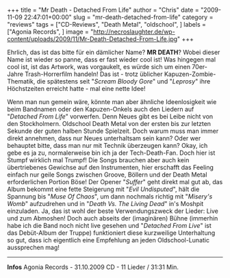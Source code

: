 +++
title = "Mr Death - Detached From Life"
author = "Chris"
date = "2009-11-09 22:47:01+00:00"
slug = "mr-death-detached-from-life"
category = "reviews"
tags = ["CD-Reviews", "Death Metal", "oldschool", ]
labels = ["Agonia Records", ]
image = "http://necroslaughter.de/wp-content/uploads/2009/11/Mr-Death-Detached-From-Life.jpg"
+++

Ehrlich, das ist das bitte für ein dämlicher Name? **MR DEATH**? Wobei dieser Name ist wieder so panne, dass er fast wieder cool ist! Was hingegen mal cool ist, ist das Artwork, was vorgaukelt, es würde sich um einen 70er-Jahre Trash-Horrerfilm handeln! Das ist - trotz üblicher Kapuzen-Zombie-Thematik, die spätestens seit "_Scream Bloody Gore_" und "_Leprosy_" ihre Höchstzeiten erreicht hatte - mal eine nette Idee!

Wenn man nun gemein wäre, könnte man aber ähnliche Ideenlosigkeit wie beim Bandnamen oder den Kapuzen-Onkels auch den Liedern auf "_Detached From Life_" vorwerfen. Denn Neues gibt es bei Leibe nicht von den Stockholmern. Oldschool Death Metal von der ersten bis zur letzten Sekunde der guten halben Stunde Spielzeit. Doch warum muss man immer direkt annehmen, dass nur Neues unterhaltsam sein kann? Oder wer behauptet bitte, dass man nur mit Technik überzeugen kann? Okay, ich gebe es ja zu, normalerweise bin ich ja der Tech-Death-Fan. Doch hier ist Stumpf wirklich mal Trumpf! Die Songs brauchen aber auch kein übertriebenes Gewichse auf den Instrumenten, hier erschafft das Feeling einfach nur geile Songs zwischen Groove, Böllern und der Death Metal erforderlichen Portion Böse! Der Opener "_Suffer_" geht direkt mal gut ab, das Album bekommt eine fette Steigerung mit "_Evil Undisputed_", hält die Spannung bis "_Muse Of Chaos_", um dann nochmals richtig mit "_Misery's Womb_" aufzudrehen und in "_Death Vs. The Living Dead_" in's Moshpit einzuladen.
Ja, das ist wohl der beste Verwendungszweck der Lieder: Live und zum Abmoshen! Doch auch abseits der (imaginären) Bühne (immerhin habe ich die Band noch nicht live gesehen und "_Detached From Live_" ist das Debüt-Album der Truppe) funktioniert diese kurzweilige Unterhaltung so gut, dass ich eigentlich eine Empfehlung an jeden Oldschool-Lunatic aussprechen mag!





---
**Infos**
Agonia Records - 31.10.2009
CD - 11 Lieder / 31:31 Min.
